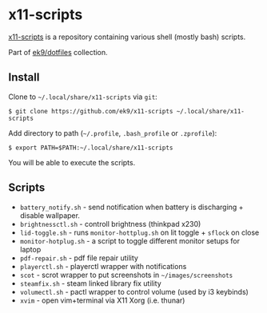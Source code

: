 x11-scripts
===========

[x11-scripts][0] is a repository containing various shell (mostly bash)
scripts.

Part of [ek9/dotfiles][10] collection.

## Install

Clone to `~/.local/share/x11-scripts` via `git`:

    $ git clone https://github.com/ek9/x11-scripts ~/.local/share/x11-scripts

Add directory to path (`~/.profile`, `.bash_profile` or `.zprofile`):

    $ export PATH=$PATH:~/.local/share/x11-scripts

You will be able to execute the scripts.

## Scripts

- `battery_notify.sh` - send notification when battery is discharging + disable
   wallpaper.
- `brightnessctl.sh` - controll brightness (thinkpad x230)
- `lid-toggle.sh` - runs `monitor-hottplug.sh` on lit toggle + `sflock` on close 
- `monitor-hotplug.sh` - a script to toggle different monitor setups for laptop 
- `pdf-repair.sh` - pdf file repair utility
- `playerctl.sh` - playerctl wrapper with notifications
- `scot` - scrot wrapper to put screenshots in `~/images/screenshots`
- `steamfix.sh` - steam linked library fix utility
- `volumectl.sh` - pactl wrapper to control volume (used by i3 keybinds)
- `xvim` - open vim+terminal via X11 Xorg (i.e. thunar)

[0]: https://github.com/ek9/x11-scripts
[10]: https://github.com/ek9/dotfiles
